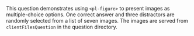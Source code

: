 This question demonstrates using `<pl-figure>` to present images as multiple-choice options. One correct answer and three distractors are randomly selected from a list of seven images. The images are served from `clientFilesQuestion` in the question directory.
